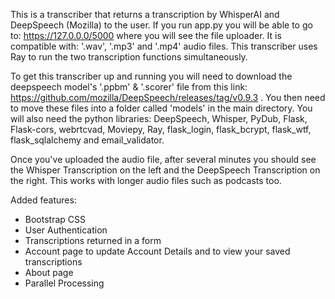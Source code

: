 This is a transcriber that returns a transcription by WhisperAI and DeepSpeech (Mozilla) to the user. If you run app.py you will be able to go to: https://127.0.0.0/5000 where you will see the file uploader. It is compatible with: '.wav', '.mp3' and '.mp4' audio files. This transcriber uses Ray to run the two transcription functions simultaneously.

To get this transcriber up and running you will need to download the deepspeech model's '.ppbm' & '.scorer' file from this link: https://github.com/mozilla/DeepSpeech/releases/tag/v0.9.3 . You then need to move these files into a folder called 'models' in the main directory. You will also need the python libraries: DeepSpeech, Whisper, PyDub, Flask, Flask-cors, webrtcvad, Moviepy, Ray, flask_login, flask_bcrypt, flask_wtf, flask_sqlalchemy and email_validator.

Once you've uploaded the audio file, after several minutes you should see the Whisper Transcription on the left and the DeepSpeech Transcription on the right. This works with longer audio files such as podcasts too.

Added features:
 
 - Bootstrap CSS
 - User Authentication
 - Transcriptions returned in a form
 - Account page to update Account Details and to view your saved transcriptions
 - About page
 - Parallel Processing
 

